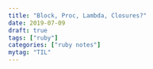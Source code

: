 ```yaml
---
title: "Block, Proc, Lambda, Closures?"
date: 2019-07-09
draft: true
tags: ["ruby"]
categories: ["ruby notes"]
mytag: "TIL"
---
```


